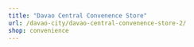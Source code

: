 ```yaml
---
title: "Davao Central Convenence Store"
url: /davao-city/davao-central-convenence-store-2/
shop: convenience
---
```

